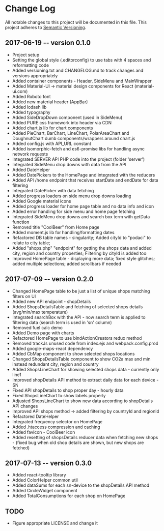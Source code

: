 # Change Log
All notable changes to this project will be documented in this file.
This project adheres to [Semantic Versioning](http://semver.org/).


## 2017-06-19 -- version 0.1.0
- Project setup
- Setting the global style (.editorconfig) to use tabs with 4 spaces and reformatting code
- Added versioning.txt and CHANGELOG.md to track changes and versions appropriately
- Added container components - Header, SideMenu and MainWrapper
- Added Material-UI -> material design components for React (material-ui.com)
- Added Roboto font
- Added new material header (AppBar)
- Added lodash lib
- Added typography
- Added SideDropDown component (used in SideMenu)
- Added PURE css framework into header via CDN
- Added chart.js lib for chart components
- Added PieChart, BarChart, LineChart, PolarAreaChart and DoughnutChart dumb components/wrappers around chart.js
- Added config.js with API_URL constant
- Added isomorphic-fetch and es6-promise libs for handling async network requests
- Integrated SERVER API PHP code into the project (folder 'server')
- Integrated SideMenu drop downs with data from the API 
- Added DateHelper
- Added DatePickers to the HomePage and integrated with the reducers
- Added API /home endpoint that receives startDate and endDate for data filtering 
- Integrated DatePicker with data fetching
- Added progress loaders on side menu drop downs loading
- Added Google material icons
- Added progress loader for home page table and no data info and icon
- Added error handling for side menu and home page fetching
- Integrated SideMenu drop downs and search box term with getData function
- Removed title "CoolBeer" from Home page
- Added moment.js lib for handling/formatting dates
- Refactored DB table names - singularity; Added cityId to "podaci" to relate to city table;
- Added "shops.php" "endpoint" for getting the shops data and added city, region and country properties; Filtering by cityId is added too
- Improved HomePage table - displaying more data; fixed style glitches; added multiple selections; added scrollbars if needed


## 2017-07-09 -- version 0.2.0
- Changed HomePage table to be just a list of unique shops matching filters on UI
- Added new API endpoint - shopDetails
- Added ShopsDetailsTable and fetching of selected shops details (avg/min/max temperature)
- Integrated searchBox with the API - now search term is applied to filtering data (search term is used in 'sn' column)
- Removed fuel calc demo
- Added Demo page with charts
- Refactored HomePage to use bindActionCreators redux method
- Removed trackJs unused code from index.ejs and webpack.config.prod
- Added google-maps-react dependency
- Added CbMap component to show selected shops locations
- Changed ShopsDetailsTable component to show CO2a max and min instead redundant city, region and country
- Added ShopsLineChart for showing selected shops data - currently only line1
- Improved shopDetails API method to extract daily data for each device - SN
- Fixed API shopDetails to shop proper day - hourly data
- Fixed ShopsLineChart to show labels properly
- Adjusted ShopsLineChart to show new data according to shopDetails API changes
- Improved API shops method -> added filtering by countryId and regionId
- Refactored DateHelper
- Integrated frequency selector on HomePage
- Added .htaccess compression and caching
- Added favicon - CoolBeer icon
- Added resetting of shopsDetails reducer data when fetching new shops - (fixed bug when old shop details are shown, but new shops are fetched)


## 2017-07-13 -- version 0.3.0
- Added react-tooltip library
- Added ColorHelper common util
- Added dataSums for each sn-device to the shopDetails API method
- Added CircleWidget component
- Added TotalConsumptions for each shop on HomePage


## TODO
- Figure appropriate LICENSE and change it
